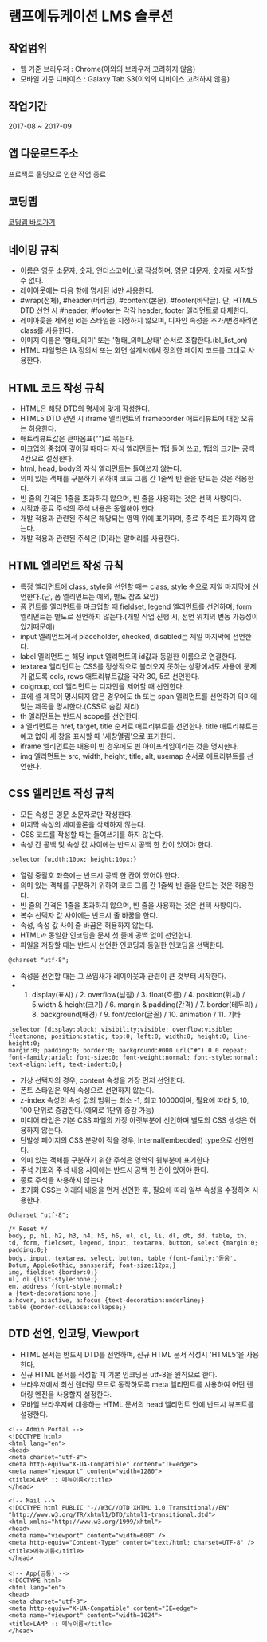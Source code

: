 # 램프에듀케이션 LMS 솔루션

## 작업범위

- 웹 기준 브라우저 : Chrome(이외의 브라우저 고려하지 않음)
- 모바일 기준 디바이스 : Galaxy Tab S3(이외의 디바이스 고려하지 않음)

## 작업기간

2017-08 ~ 2017-09

## 앱 다운로드주소

프로젝트 홀딩으로 인한 작업 종료

## 코딩맵

[코딩맵 바로가기](https://purymaster.github.io/lamp/codingmap.html)

## 네이밍 규칙

- 이름은 영문 소문자, 숫자, 언더스코어(_)로 작성하며, 영문 대문자, 숫자로 시작할 수 없다.
- 레이아웃에는 다음 항에 명시된 id만 사용한다.
- #wrap(전체), #header(머리글), #content(본문), #footer(바닥글). 단, HTML5 DTD 선언 시 #header, #footer는 각각 header, footer 엘리먼트로 대체한다.
- 레이아웃을 제외한 id는 스타일을 지정하지 않으며, 디자인 속성을 추가/변경하려면 class를 사용한다.
- 이미지 이름은 '형태_의미' 또는 '형태_의미_상태' 순서로 조합한다.(bl_list_on)
- HTML 파일명은 IA 정의서 또는 화면 설계서에서 정의한 페이지 코드를 그대로 사용한다.

## HTML 코드 작성 규칙

- HTML은 해당 DTD의 명세에 맞게 작성한다.
- HTML5 DTD 선언 시 iframe 엘리먼트의 frameborder 애트리뷰트에 대한 오류는 허용한다.
- 애트리뷰트값은 큰따옴표("")로 묶는다.
- 마크업의 중첩이 깊어질 때마다 자식 엘리먼트는 1탭 들여 쓰고, 1탭의 크기는 공백 4칸으로 설정한다.
- html, head, body의 자식 엘리먼트는 들여쓰지 않는다.
- 의미 있는 객체를 구분하기 위하여 코드 그룹 간 1줄씩 빈 줄을 만드는 것은 허용한다.
- 빈 줄의 간격은 1줄을 초과하지 않으며, 빈 줄을 사용하는 것은 선택 사항이다.
- 시작과 종료 주석의 주석 내용은 동일해야 한다.
- 개발 적용과 관련된 주석은 해당되는 영역 위에 표기하며, 종료 주석은 표기하지 않는다.
- 개발 적용과 관련된 주석은 [D]라는 말머리를 사용한다.

## HTML 엘리먼트 작성 규칙

- 특정 엘리먼트에 class, style을 선언할 때는 class, style 순으로 제일 마지막에 선언한다.(단, 폼 엘리먼트는 예외, 별도 참조 요망)
- 폼 컨트롤 엘리먼트를 마크업할 때 fieldset, legend 엘리먼트를 선언하며, form 엘리먼트는 별도로 선언하지 않는다.(개발 작업 진행 시, 선언 위치의 변동 가능성이 있기때문에)
- input 엘리먼트에서 placeholder, checked, disabled는 제일 마지막에 선언한다.
- label 엘리먼트는 해당 input 엘리먼트의 id값과 동일한 이름으로 연결한다.
- textarea 엘리먼트는 CSS를 정상적으로 불러오지 못하는 상황에서도 사용에 문제가 없도록 cols, rows 애트리뷰트값을 각각 30, 5로 선언한다.
- colgroup, col 엘리먼트는 디자인을 제어할 때 선언한다.
- 표에 셀 제목이 명시되지 않은 경우에도 th 또는 span 엘리먼트를 선언하여 의미에 맞는 제목을 명시한다.(CSS로 숨김 처리)
- th 엘리먼트는 반드시 scope를 선언한다.
- a 엘리먼트는 href, target, title 순서로 애트리뷰트를 선언한다. title 애트리뷰트는 예고 없이 새 창을 표시할 때 '새창열림'으로 표기한다.
- iframe 엘리먼트는 내용이 빈 경우에도 빈 아이프레임이라는 것을 명시한다.
- img 엘리먼트는 src, width, height, title, alt, usemap 순서로 애트리뷰트를 선언한다.

## CSS 엘리먼트 작성 규칙

- 모든 속성은 영문 소문자로만 작성한다.
- 마지막 속성의 세미콜론을 삭제하지 않는다.
- CSS 코드를 작성할 때는 들여쓰기를 하지 않는다.
- 속성 간 공백 및 속성 값 사이에는 반드시 공백 한 칸이 있어야 한다.

~~~
.selector {width:10px; height:10px;}
~~~

- 열림 중괄호 좌측에는 반드시 공백 한 칸이 있어야 한다.
- 의미 있는 객체를 구분하기 위하여 코드 그룹 간 1줄씩 빈 줄을 만드는 것은 허용한다.
- 빈 줄의 간격은 1줄을 초과하지 않으며, 빈 줄을 사용하는 것은 선택 사항이다.
- 복수 선택자 값 사이에는 반드시 줄 바꿈을 한다.
- 속성, 속성 값 사이 줄 바꿈은 허용하지 않는다.
- HTML과 동일한 인코딩을 문서 첫 줄에 공백 없이 선언한다.
- 파일을 저장할 때는 반드시 선언한 인코딩과 동일한 인코딩을 선택한다.

~~~
@charset "utf-8";
~~~

- 속성을 선언할 때는 그 쓰임새가 레이아웃과 관련이 큰 것부터 시작한다.
- 1. display(표시) / 2. overflow(넘침) / 3. float(흐름) / 4. position(위치) / 5.width & height(크기) / 6. margin & padding(간격) / 7. border(테두리) / 8. background(배경) / 9. font/color(글꼴) / 10. animation / 11. 기타

~~~
.selector {display:block; visibility:visible; overflow:visible; float:none; position:static; top:0; left:0; width:0; height:0; line-height:0;
margin:0; padding:0; border:0; background:#000 url("#") 0 0 repeat; font-family:arial; font-size:0; font-weight:normal; font-style:normal;
text-align:left; text-indent:0;}
~~~

- 가상 선택자의 경우, content 속성을 가장 먼저 선언한다.
- 폰트 스타일은 약식 속성으로 선언하지 않는다.
- z-index 속성의 속성 값의 범위는 최소 -1, 최고 10000이며, 필요에 따라 5, 10, 100 단위로 증감한다.(예외로 1단위 증감 가능)
- 미디어 타입은 기본 CSS 파일의 가장 아랫부분에 선언하며 별도의 CSS 생성은 허용하지 않는다.
- 단발성 페이지의 CSS 분량이 적을 경우, Internal(embedded) type으로 선언한다.
- 의미 있는 객체를 구분하기 위한 주석은 영역의 윗부분에 표기한다.
- 주석 기호와 주석 내용 사이에는 반드시 공백 한 칸이 있어야 한다.
- 종료 주석을 사용하지 않는다.
- 초기화 CSS는 아래의 내용을 먼저 선언한 후, 필요에 따라 일부 속성을 수정하여 사용한다.

~~~
@charset "utf-8";

/* Reset */
body, p, h1, h2, h3, h4, h5, h6, ul, ol, li, dl, dt, dd, table, th, td, form, fieldset, legend, input, textarea, button, select {margin:0; padding:0;}
body, input, textarea, select, button, table {font-family:'돋움', Dotum, AppleGothic, sansserif; font-size:12px;}
img, fieldset {border:0;}
ul, ol {list-style:none;}
em, address {font-style:normal;}
a {text-decoration:none;}
a:hover, a:active, a:focus {text-decoration:underline;}
table {border-collapse:collapse;}
~~~

## DTD 선언, 인코딩, Viewport

- HTML 문서는 반드시 DTD를 선언하며, 신규 HTML 문서 작성시 'HTML5'을 사용한다.
- 신규 HTML 문서를 작성할 때 기본 인코딩은 utf-8을 원칙으로 한다.
- 브라우저에서 최신 렌더링 모드로 동작하도록 meta 엘리먼트를 사용하여 어떤 렌더링 엔진을 사용할지 설정한다.
- 모바일 브라우저에 대응하는 HTML 문서의 head 엘리먼트 안에 반드시 뷰포트를 설정한다.

~~~
<!-- Admin Portal -->
<!DOCTYPE html>
<html lang="en">
<head>
<meta charset="utf-8">
<meta http-equiv="X-UA-Compatible" content="IE=edge">
<meta name="viewport" content="width=1280">
<title>LAMP :: 메뉴이름</title>
</head>

<!-- Mail -->
<!DOCTYPE html PUBLIC "-//W3C//DTD XHTML 1.0 Transitional//EN" "http://www.w3.org/TR/xhtml1/DTD/xhtml1-transitional.dtd">
<html xmlns="http://www.w3.org/1999/xhtml">
<head>
<meta name="viewport" content="width=600" />
<meta http-equiv="Content-Type" content="text/html; charset=UTF-8" />
<title>메뉴이름</title>
</head>

<!-- App(공통) -->
<!DOCTYPE html>
<html lang="en">
<head>
<meta charset="utf-8">
<meta http-equiv="X-UA-Compatible" content="IE=edge">
<meta name="viewport" content="width=1024">
<title>LAMP :: 메뉴이름</title>
</head>
~~~